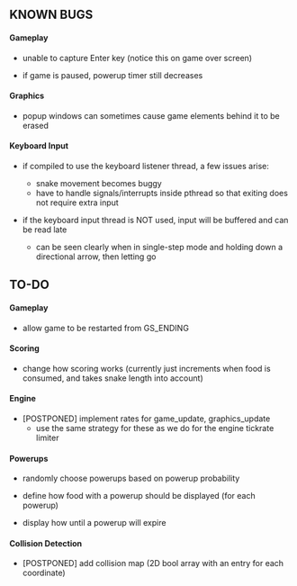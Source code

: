## KNOWN BUGS

#### Gameplay

* unable to capture Enter key (notice this on game over screen)

* if game is paused, powerup timer still decreases

#### Graphics

* popup windows can sometimes cause game elements behind it to be erased

#### Keyboard Input

* if compiled to use the keyboard listener thread, a few issues arise:
  * snake movement becomes buggy
  * have to handle signals/interrupts inside pthread so that exiting does not require extra input

* if the keyboard input thread is NOT used, input will be buffered and can be read late
  * can be seen clearly when in single-step mode and holding down a directional arrow, then letting go

## TO-DO

#### Gameplay

* allow game to be restarted from GS_ENDING

#### Scoring

* change how scoring works (currently just increments when food is consumed, and takes snake length into account)

#### Engine

* [POSTPONED] implement rates for game_update, graphics_update
  * use the same strategy for these as we do for the engine tickrate limiter

#### Powerups

* randomly choose powerups based on powerup probability

* define how food with a powerup should be displayed (for each powerup)

* display how until a powerup will expire

#### Collision Detection

* [POSTPONED] add collision map (2D bool array with an entry for each coordinate)

